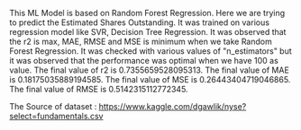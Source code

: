 This ML Model is based on Random Forest Regression. Here we are trying to predict the Estimated Shares Outstanding. It was trained on various regression model like SVR, Decision Tree Regression.
It was observed that the r2 is max, MAE, RMSE and MSE is minimum when we take Random Forest Regression. It was checked with various values of "n_estimators" but it was observed that the performance was optimal when we have 100 as value.
The final value of r2 is 0.7355659528095313.
The final value of MAE is 0.18175035889194585.
The final value of MSE is 0.26443404719046865.
The final value of RMSE is 0.5142315112772345.

The Source of dataset : https://www.kaggle.com/dgawlik/nyse?select=fundamentals.csv
